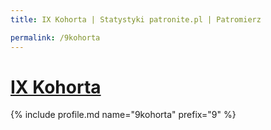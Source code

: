 ```yaml
---
title: IX Kohorta | Statystyki patronite.pl | Patromierz

permalink: /9kohorta
---
```


# [IX Kohorta](https://patronite.pl/9kohorta)

{% include profile.md name="9kohorta" prefix="9" %}
